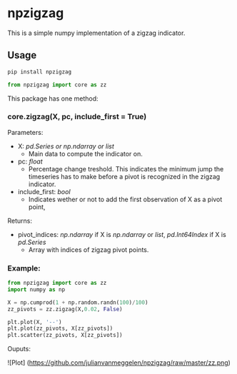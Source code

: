 # npzigzag
This is a simple numpy implementation of a zigzag indicator.

## Usage
```python
pip install npzigzag
```
```python
from npzigzag import core as zz
```
This package has one method:
### core.zigzag(X, pc, include_first = True)

Parameters:
* X: *pd.Series or np.ndarray or list* 
    * Main data to compute the indicator on.
* pc: *float*
    * Percentage change treshold. This indicates the minimum jump the timeseries has to make before a pivot is recognized in the zigzag indicator.
* include_first: *bool*
    * Indicates wether or not to add the first observation of X as a pivot point,

Returns:
* pivot_indices: *np.ndarray* if X is *np.ndarray* or *list*, *pd.Int64Index* if X is *pd.Series*
    * Array with indices of zigzag pivot points.

### Example:

```python
from npzigzag import core as zz
import numpy as np

X = np.cumprod(1 + np.random.randn(100)/100)
zz_pivots = zz.zigzag(X,0.02, False)

plt.plot(X, '--')
plt.plot(zz_pivots, X[zz_pivots])
plt.scatter(zz_pivots, X[zz_pivots])
```
Ouputs:

![Plot]
(https://github.com/julianvanmeggelen/npzigzag/raw/master/zz.png)

